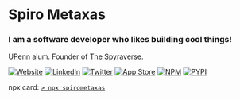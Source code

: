 # Spiro Metaxas

### I am a software developer who likes building cool things!

[UPenn](https://www.upenn.edu/) alum.   Founder of [The Spyraverse](https://spyraverse.com/).

[![Website](https://img.shields.io/badge/website-000000.svg?&style=for-the-badge&logo=About.me&logoColor=white&color=346beb)](https://spirometaxas.com/)
[![LinkedIn](https://img.shields.io/badge/LinkedIn-0077B5?style=for-the-badge&logo=linkedin&logoColor=white&color=346beb)](https://www.linkedin.com/in/spiro-metaxas/)
[![Twitter](https://img.shields.io/badge/Twitter-1DA1F2?style=for-the-badge&logo=twitter&logoColor=white&color=346beb)](https://twitter.com/spirometaxas)
[![App Store](https://img.shields.io/badge/App_Store-0D96F6?style=for-the-badge&logo=app-store&logoColor=white&color=346beb)](https://apps.apple.com/us/developer/spiro-metaxas/id1584716227)
[![NPM](https://img.shields.io/badge/NPM-000000?style=for-the-badge&logo=npm&logoColor=white&color=346beb)](https://www.npmjs.com/~spirometaxas)
[![PYPI](https://img.shields.io/badge/PYPI-000000?style=for-the-badge&logo=pypi&logoColor=white&color=346beb)](https://pypi.org/user/spirometaxas/)

npx card: [`> npx spirometaxas`](https://github.com/spirometaxas/businesscard)
